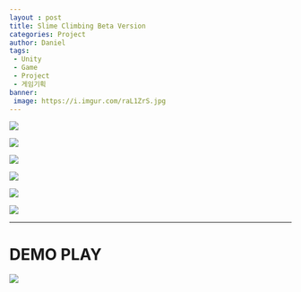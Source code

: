 ```yaml
---
layout : post
title: Slime Climbing Beta Version
categories: Project
author: Daniel
tags: 
 - Unity
 - Game
 - Project
 - 게임기획
banner:
 image: https://i.imgur.com/raL1ZrS.jpg
---
```


![](https://i.imgur.com/raL1ZrS.jpg)


![](https://i.imgur.com/eqfQpcU.jpg)

![](https://i.imgur.com/F0EWOql.jpg)

![](https://i.imgur.com/UlzcMlp.jpg)

![](https://i.imgur.com/7hIzDh4.jpg)

![](https://i.imgur.com/12T0I7s.jpg)

***

# DEMO PLAY

![](https://i.imgur.com/jMQ4uDZ.gif)
